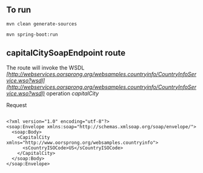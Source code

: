 
## To run

```
mvn clean generate-sources
```
```
mvn spring-boot:run
```

## capitalCitySoapEndpoint route

The route will invoke the WSDL *[http://webservices.oorsprong.org/websamples.countryinfo/CountryInfoService.wso?wsdl](http://webservices.oorsprong.org/websamples.countryinfo/CountryInfoService.wso?wsdl)* operation *capitalCity*

Request 

```

<?xml version="1.0" encoding="utf-8"?>
<soap:Envelope xmlns:soap="http://schemas.xmlsoap.org/soap/envelope/">
  <soap:Body>
    <CapitalCity xmlns="http://www.oorsprong.org/websamples.countryinfo">
      <sCountryISOCode>US</sCountryISOCode>
    </CapitalCity>
  </soap:Body>
</soap:Envelope>

```
